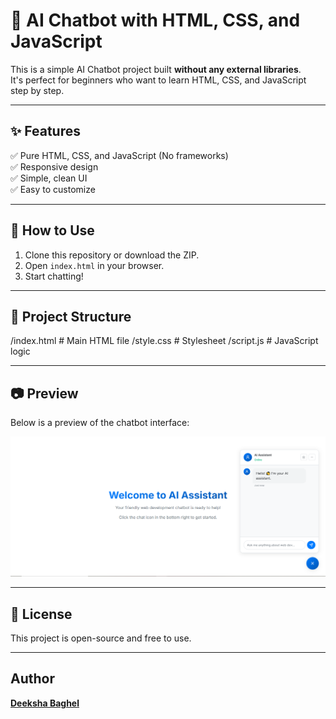 # 💬 AI Chatbot with HTML, CSS, and JavaScript

This is a simple AI Chatbot project built **without any external libraries**.  
It's perfect for beginners who want to learn HTML, CSS, and JavaScript step by step.

---

## ✨ Features
✅ Pure HTML, CSS, and JavaScript (No frameworks)  
✅ Responsive design  
✅ Simple, clean UI  
✅ Easy to customize

---

## 🚀 How to Use
1. Clone this repository or download the ZIP.
2. Open `index.html` in your browser.
3. Start chatting!

---

## 📂 Project Structure
/index.html # Main HTML file
/style.css # Stylesheet
/script.js # JavaScript logic

---

## 📷 Preview
Below is a preview of the chatbot interface:

![Chatbot Screenshot](Screenshot.png)

---

## 📄 License
This project is open-source and free to use.

---

## Author
**[Deeksha Baghel](https://github.com/devdeeks)**
